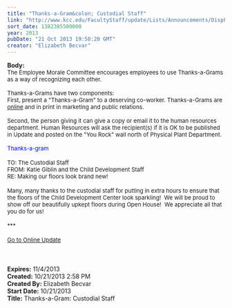 ```yaml
---
title: "Thanks-a-Gram&colon; Custodial Staff"
link: "http://www.kcc.edu/FacultyStaff/update/Lists/Announcements/DispForm.aspx?ID=1294"
sort_date: 1382385500000
year: 2013
pubDate: "21 Oct 2013 19:58:20 GMT"
creator: "Elizabeth Becvar"
---
```


<div><b>Body:</b> <div class="ExternalClassFEEA6D1ACF7C48DB9D37C571D8FE2C9C"><div><font size="2">The Employee Morale Committee encourages employees to use Thanks-a-Grams as a way of recognizing each other.<br /> <br />Thanks-a-Grams have two components:<br />First, present a &quot;Thanks-a-Gram&quot; to a deserving co-worker. Thanks-a-Grams are <a href="/FacultyStaff/documents/thanksagram.pdf">online</a> and in print in marketing and public relations.<br /> <br />Second, the person giving it can give a copy or email it to the human resources department. Human Resources will ask the recipient(s) if it is OK to be published in Update and posted on the &quot;You Rock&quot; wall north of Physical Plant Department.<br /> <br /><font color="#0000ff">Thanks-a-gram </font></font></div>
<div><br /><font size="2">TO: The Custodial Staff</font></div>
<div><font size="2">FROM: Katie Giblin and the Child Development Staff</font></div>
<div><font size="2">RE: Making our floors look brand new! </font></div>
<div><font size="2"></font> </div>
<div><font size="2">Many, many thanks to the custodial staff for putting in extra hours to ensure that  the floors of the Child Development Center look sparkling!  We will be proud to show off our beautifully upkept floors during Open House!  We appreciate all that you do for us!</font></div>
<div><font size="2"></font> </div>
<div><font size="2">***</font></div>
<div><font size="2"></font> </div>
<div><font size="2"><a href="/FacultyStaff/update/Pages/dailyupdate.aspx">Go to Online Update</a></font></div>
<div><font size="2"></font> </div>
<div><font size="2"></font> </div>
<div><font size="2"></font> </div></div></div>
<div><b>Expires:</b> 11/4/2013</div>
<div><b>Created:</b> 10/21/2013 2:58 PM</div>
<div><b>Created By:</b> Elizabeth Becvar</div>
<div><b>Start Date:</b> 10/21/2013</div>
<div><b>Title:</b> Thanks-a-Gram: Custodial Staff</div>
